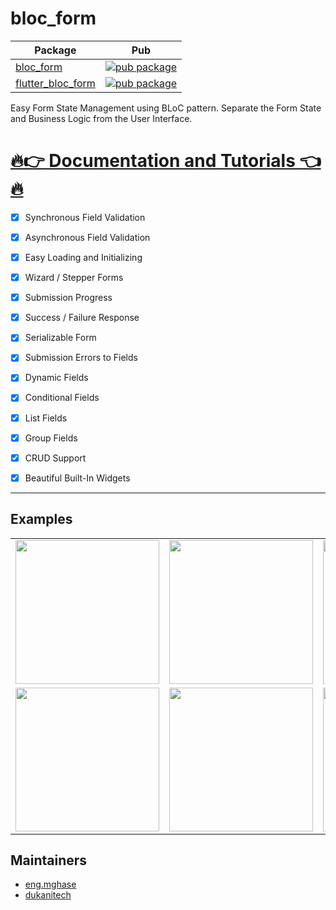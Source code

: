 # bloc_form

| Package                                                                                            | Pub                                                                                                    |
|----------------------------------------------------------------------------------------------------| ------------------------------------------------------------------------------------------------------ |
| [bloc_form](https://github.com/dukanitech/bloc_form/tree/main/packages/bloc_form)                  | [![pub package](https://img.shields.io/pub/v/bloc_form.svg)](https://pub.dev/packages/bloc_form)                 |
| [flutter_bloc_form](https://github.com/duckaniteck/bloc_form/tree/main/packages/flutter_bloc_form) | [![pub package](https://img.shields.io/pub/v/flutter_bloc_form.svg)](https://pub.dev/packages/flutter_bloc_form)


Easy Form State Management using BLoC pattern. Separate the Form State and Business Logic from the User Interface.

# [🔥👉 Documentation and Tutorials 👈🔥](https://giancarlocode.github.io/bloc_form/)


- [x] Synchronous Field Validation
- [x] Asynchronous Field Validation
- [x] Easy Loading and Initializing
- [x] Wizard / Stepper Forms
- [x] Submission Progress
- [x] Success / Failure Response
- [x] Serializable Form
- [x] Submission Errors to Fields
- [x] Dynamic Fields
- [x] Conditional Fields
- [x] List Fields
- [x] Group Fields
- [x] CRUD Support
- [x] Beautiful Built-In Widgets


---

## Examples

<div>
    <table>
        <tr>
            <td> 
                <a>
                    <img src="https://raw.githubusercontent.com/GiancarloCode/bloc_form/master/screenshots/bloc_form1.gif" width="230"/>
                </a>
            </td>    
            <td>   
                <a>
                    <img src="https://raw.githubusercontent.com/GiancarloCode/bloc_form/master/screenshots/bloc_form2.gif" width="230"/>                   
                </a>
            </td>
             <td>   
                <a>
                    <img src="https://raw.githubusercontent.com/GiancarloCode/bloc_form/master/screenshots/bloc_form3.gif" width="230"/>                   
                </a>
            </td>        
        </tr>
        <tr>
            <td> 
                <a>
                    <img src="https://raw.githubusercontent.com/GiancarloCode/bloc_form/master/screenshots/bloc_form4.gif" width="230"/>
                </a>
            </td>    
            <td>   
                <a>
                    <img src="https://raw.githubusercontent.com/GiancarloCode/bloc_form/master/screenshots/bloc_form5.gif" width="230"/>                   
                </a>
            </td>
            <td>   
                <a>
                    <img src="https://raw.githubusercontent.com/GiancarloCode/bloc_form/master/screenshots/bloc_form6.gif" width="230"/>                   
                </a>
            </td>            
        </tr>
    <table>

</div>


## Maintainers

- [eng.mghase](https://github.com/GiancarloCode)
- [dukanitech](https://github.com/WahdanZ)

